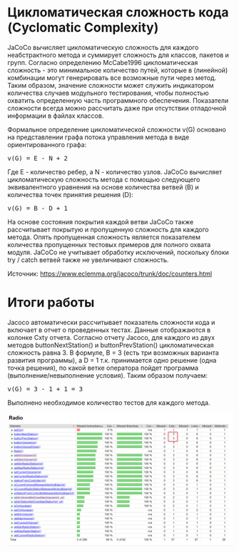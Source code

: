 # Цикломатическая сложность кода (Cyclomatic Complexity)
JaCoCo вычисляет цикломатическую сложность для каждого неабстрактного метода и суммирует сложность для классов, пакетов и групп. Согласно определению McCabe1996 цикломатическая сложность - это минимальное количество путей, которые в (линейной) комбинации могут генерировать все возможные пути через метод. Таким образом, значение сложности может служить индикатором количества случаев модульного тестирования, чтобы полностью охватить определенную часть программного обеспечения. Показатели сложности всегда можно рассчитать даже при отсутствии отладочной информации в файлах классов.

Формальное определение цикломатической сложности v(G) основано на представлении графа потока управления метода в виде ориентированного графа:

<pre>v(G) = E - N + 2 </pre>

Где E - количество ребер, а N - количество узлов. JaCoCo вычисляет цикломатическую сложность метода с помощью следующего эквивалентного уравнения на основе количества ветвей (B) и количества точек принятия решения (D):

<pre>v(G) = B - D + 1</pre>

На основе состояния покрытия каждой ветви JaCoCo также рассчитывает покрытую и пропущенную сложность для каждого метода. Опять пропущенная сложность является показателем количества пропущенных тестовых примеров для полного охвата модуля. JaCoCo не учитывает обработку исключений, поскольку блоки try / catch ветвей также не увеличивают сложность.

Источник: https://www.eclemma.org/jacoco/trunk/doc/counters.html

# Итоги работы

Jacoco автоматически рассчитывает показатель сложности кода и включает в отчет о проведенных тестах. Данные отображаются в колонке Cxty отчета.
Согласно отчету Jacoco, для каждого из двух методов buttonNextStation() и buttonPrevStation() цикломатическая сложность равна 3. 
В формуле, B = 3 (есть три возможных варианта развития программы), а D = 1 т.к. принимается одно решение (одна точка решения), по какой ветке оператора пойдет программа (выполнение/невыполнение условия).
Таким образом получаем: 

<pre>v(G) = 3 - 1 + 1 = 3</pre>

Выполнено необходимое количество тестов для каждого метода. 

![Отчёт JaCoCo](images/2020-04-22_23h25_23.png "Отчёт JaCoCo")
